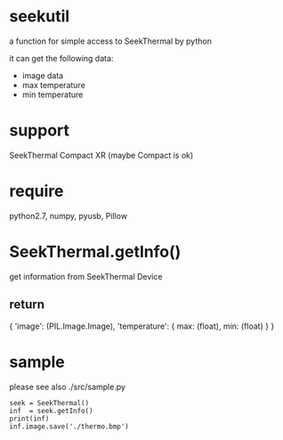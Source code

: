 # seekutil
a function for simple access to SeekThermal by python

it can get the following data:

- image data
- max temperature
- min temperature

# support
SeekThermal Compact XR (maybe Compact is ok)

# require
python2.7, numpy, pyusb, Pillow

# SeekThermal.getInfo()
get information from SeekThermal Device

## return
{ 'image': (PIL.Image.Image), 'temperature': { max: (float), min: (float) } }

# sample
please see also ./src/sample.py 

```
seek = SeekThermal()
inf  = seek.getInfo()
print(inf)
inf.image.save('./thermo.bmp')
```

